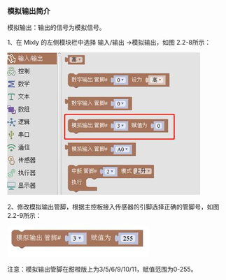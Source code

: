 ### 模拟输出简介

模拟输出：输出的信号为模拟信号。

1、在 Mixly 的左侧模块栏中选择 输入/输出 →模拟输出，如图 2.2-8所示：

![图2.2-8](/assets/image086.jpg)

2、修改模拟输出管脚，根据主控板接入传感器的引脚选择正确的管脚号，如图2.2-9所示：

![图2.2-9](/assets/image088.jpg) 

注意：模拟输出管脚在甜橙版上为3/5/6/9/10/11，赋值范围为0-255。